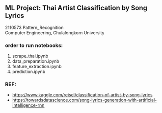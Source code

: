 ## ML Project: Thai Artist Classification by Song Lyrics
2110573 Pattern_Recognition \
Computer Engineering, Chulalongkorn University

### order to run notebooks:

1. scrape_thai.ipynb
2. data_preparation.ipynb
3. feature_extraction.ipynb
4. prediction.ipynb

### REF:
- https://www.kaggle.com/reisel/classification-of-artist-by-song-lyrics
- https://towardsdatascience.com/song-lyrics-generation-with-artificial-intelligence-rnn
